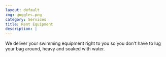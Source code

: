 ```yaml
---
layout: default
img: goggles.png
category: Services
title: Rent Equipment
description: |
---
```

  We deliver your swimming equipment right to you so you don't have to lug your bag around, heavy and soaked with water.
